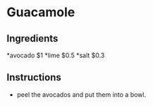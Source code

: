 # Guacamole
## Ingredients
*avocado  $1
*lime     $0.5
*salt     $0.3
## Instructions
* peel the avocados and put them into a bowl.

